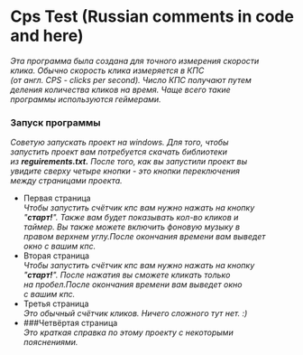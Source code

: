 # Cps Test  (Russian comments in code and here)
*Этa программа была создана для точного измерения скорости<br/>
клика. Обычно скорость клика измеряется в КПС <br/>
(от англ. CPS - clicks per second). Число КПС получают путем<br/>
деления количества кликов на время. Чаще всего такие <br/>
программы используются геймерами.*
### Запуск программы
*Советую запускать проект на windows. Для того, чтобы<br/>
запустить проект вам потребуется скачать библиотеки<br/>
из **reguirements.txt.** После того, как вы запустили проект вы<br/>
увидите сверху четыре кнопки - это кнопки переключения<br/>
между страницами проекта.*
* Первая страница<br/>
*Чтобы запустить счётчик кпс вам нужно нажать на кнопку<br/>
"**старт!**". Также вам будет показывать кол-во кликов и<br/>
таймер. Вы также можете включить фоновую музыку в <br/>
правом верхнем углу.После окончания времени вам выведет<br/>
окно с вашим кпс.*
* Вторая страница<br/>
*Чтобы запустить счётчик кпс вам нужно нажать на кнопку<br/>
"**старт!**". После нажатия вы сможете кликать только<br/>
на пробел.После окончания времени вам выведет окно<br/>
с вашим кпс.*
* Третья страница<br/>
*Это обычный счётчик кликов. Ничего сложного тут нет.  :)*
* ###Четвёртая страница<br/>
*Это краткая справка по этому проекту c некоторыми<br/>
пояснениями.*
